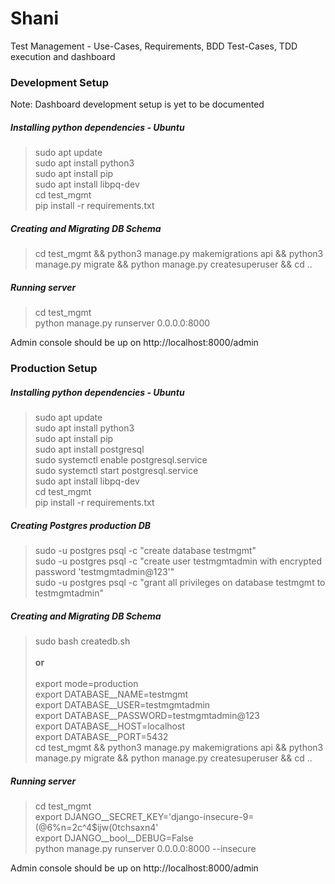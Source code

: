 # Shani

Test Management - Use-Cases, Requirements, BDD Test-Cases, TDD execution and dashboard

### **Development Setup**

Note: Dashboard development setup is yet to be documented

##### **Installing python dependencies - Ubuntu**<br>

> sudo apt update</br>
> sudo apt install python3</br>
> sudo apt install pip</br>
> sudo apt install libpq-dev</br>
> cd test_mgmt</br>
> pip install -r requirements.txt</br>

##### **Creating and Migrating DB Schema**</br>

> cd test_mgmt && python3 manage.py makemigrations api && python3 manage.py migrate && python manage.py createsuperuser
> && cd ..</br>

##### **Running server**

> cd test_mgmt</br>
> python manage.py runserver 0.0.0.0:8000</br>

Admin console should be up on http://localhost:8000/admin

### **Production Setup**

##### **Installing python dependencies - Ubuntu**<br>

> sudo apt update</br>
> sudo apt install python3</br>
> sudo apt install pip</br>
> sudo apt install postgresql</br>
> sudo systemctl enable postgresql.service </br>
> sudo systemctl start postgresql.service </br>
> sudo apt install libpq-dev</br>
> cd test_mgmt</br>
> pip install -r requirements.txt</br>

##### **Creating Postgres production DB**</br>

> sudo -u postgres psql -c "create database testmgmt"</br>
> sudo -u postgres psql -c "create user testmgmtadmin with encrypted password 'testmgmtadmin@123'"</br>
> sudo -u postgres psql -c "grant all privileges on database testmgmt to testmgmtadmin"</br>

##### **Creating and Migrating DB Schema**</br>

> sudo bash createdb.sh</br></br>
> **or**</br></br>
> export mode=production</br>
> export DATABASE__NAME=testmgmt</br>
> export DATABASE__USER=testmgmtadmin</br>
> export DATABASE__PASSWORD=testmgmtadmin@123</br>
> export DATABASE__HOST=localhost</br>
> export DATABASE__PORT=5432</br>
> cd test_mgmt && python3 manage.py makemigrations api && python3 manage.py migrate && python manage.py createsuperuser
> && cd ..</br>

##### **Running server**

> cd test_mgmt</br>
> export DJANGO__SECRET_KEY='django-insecure-9=(@6%n=2c^$4%b1-0!7-k+=vjeo8pub3r&$$ijw(0tchsaxn4'</br>
> export DJANGO__bool__DEBUG=False</br>
> python manage.py runserver 0.0.0.0:8000 --insecure</br>

Admin console should be up on http://localhost:8000/admin
